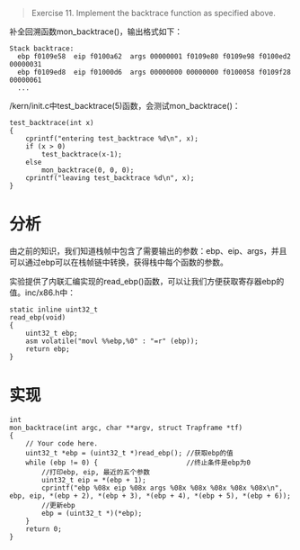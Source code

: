 >Exercise 11. Implement the backtrace function as specified above.

补全回溯函数mon_backtrace()，输出格式如下：
```
Stack backtrace:
  ebp f0109e58  eip f0100a62  args 00000001 f0109e80 f0109e98 f0100ed2 00000031
  ebp f0109ed8  eip f01000d6  args 00000000 00000000 f0100058 f0109f28 00000061
  ...
```
/kern/init.c中test_backtrace(5)函数，会测试mon_backtrace()：
```
test_backtrace(int x)
{
    cprintf("entering test_backtrace %d\n", x);
    if (x > 0)
        test_backtrace(x-1);
    else
        mon_backtrace(0, 0, 0);
    cprintf("leaving test_backtrace %d\n", x);
}
```
# 分析
由之前的知识，我们知道栈帧中包含了需要输出的参数：ebp、eip、args，并且可以通过ebp可以在栈帧链中转换，获得栈中每个函数的参数。

实验提供了内联汇编实现的read_ebp()函数，可以让我们方便获取寄存器ebp的值。inc/x86.h中：
```
static inline uint32_t
read_ebp(void)
{
	uint32_t ebp;
	asm volatile("movl %%ebp,%0" : "=r" (ebp));
	return ebp;
}
```
# 实现
```
int 
mon_backtrace(int argc, char **argv, struct Trapframe *tf)
{
    // Your code here.
    uint32_t *ebp = (uint32_t *)read_ebp(); //获取ebp的值
    while (ebp != 0) {                      //终止条件是ebp为0
        //打印ebp, eip, 最近的五个参数
        uint32_t eip = *(ebp + 1);
        cprintf("ebp %08x eip %08x args %08x %08x %08x %08x %08x\n", ebp, eip, *(ebp + 2), *(ebp + 3), *(ebp + 4), *(ebp + 5), *(ebp + 6));
        //更新ebp
        ebp = (uint32_t *)(*ebp);
    }
    return 0;
}
```